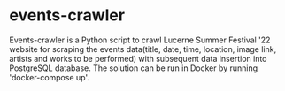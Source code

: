 # events-crawler

Events-crawler is a Python script to crawl Lucerne Summer Festival '22 website for scraping the events data(title, date, time, location, image link, artists and works to be performed) with subsequent data insertion into PostgreSQL database. The solution can be run in Docker by running 'docker-compose up'.   
